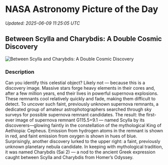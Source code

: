 # NASA Astronomy Picture of the Day

_Updated: 2025-06-09 11:25:05 UTC_

## Between Scylla and Charybdis: A Double Cosmic Discovery

![Between Scylla and Charybdis: A Double Cosmic Discovery](https://apod.nasa.gov/apod/image/2506/ScyllaB_LerouxGere_960.jpg)

### Description

Can you identify this celestial object?  Likely not — because this is a discovery image.  Massive stars forge heavy elements in their cores and, after a few million years, end their lives in powerful supernova explosions. These remnants cool relatively quickly and fade, making them difficult to detect.  To uncover such faint, previously unknown supernova remnants, a dedicated group of amateur astrophotographers searched through sky surveys for possible supernova remnant candidates.  The result: the first-ever image of supernova remnant G115.5+9.1 — named Scylla by its discoverers—glowing faintly in the constellation of the mythological King of Aethiopia: Cepheus.  Emission from hydrogen atoms in the remnant is shown in red, and faint emission from oxygen is shown in hues of blue.  Surprisingly, another discovery lurked to the upper right: a faint, previously unknown planetary nebula candidate. In keeping with mythological tradition, it was named Charybdis (Sai 2) — a nod to the ancient Greek expression caught between Scylla and Charybdis from Homer’s Odyssey.
